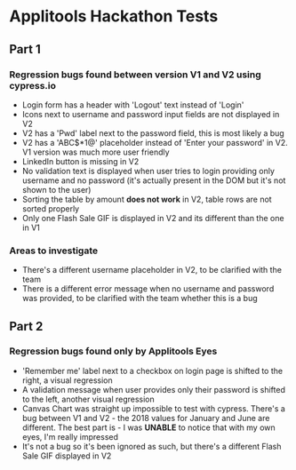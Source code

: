 # Applitools Hackathon Tests

## Part 1
### Regression bugs found between version V1 and V2 using cypress.io

- Login form has a header with 'Logout' text instead of 'Login'
- Icons next to username and password input fields are not displayed in V2
- V2 has a 'Pwd' label next to the password field, this is most likely a bug
- V2 has a 'ABC$*1@' placeholder instead of 'Enter your password' in V2. V1 version was much more user friendly
- LinkedIn button is missing in V2
- No validation text is displayed when user tries to login providing only username and no password (it's actually present in the DOM but it's not shown to the user)
- Sorting the table by amount **does not work** in V2, table rows are not sorted properly
- Only one Flash Sale GIF is displayed in V2 and its different than the one in V1

### Areas to investigate
- There's a different username placeholder in V2, to be clarified with the team
- There is a different error message when no username and password was provided, to be clarified with the team whether this is a bug

## Part 2

### Regression bugs found **only** by Applitools Eyes

- 'Remember me' label next to a checkbox on login page is shifted to the right, a visual regression
- A validation message when user provides only their password is shifted to the left, another visual regression
- Canvas Chart was straight up impossible to test with cypress. There's a bug between V1 and V2 - the 2018 values for January and June are different. The best part is - I was **UNABLE** to notice that with my own eyes, I'm really impressed
- It's not a bug so it's been ignored as such, but there's a different Flash Sale GIF displayed in V2

